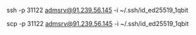 ssh -p 31122 admsrv@91.239.56.145 -i ~/.ssh/id_ed25519_1qbit

scp -p 31122 admsrv@91.239.56.145 -i ~/.ssh/id_ed25519_1qbit 